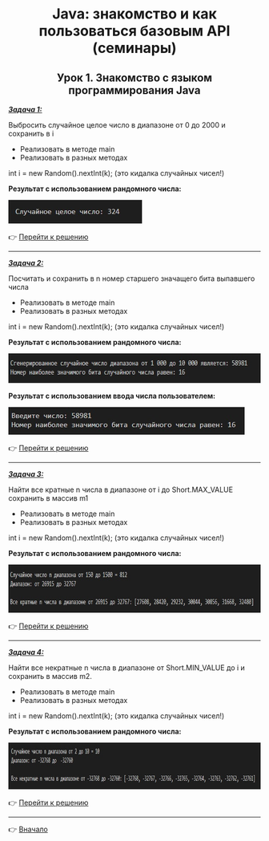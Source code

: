 <a id="return"></a>

<center>

# Java: знакомство и как пользоваться базовым API (семинары)

## Урок 1. Знакомство с языком программирования Java

</center>

<u>***Задача 1:***</u>

Выбросить случайное целое число в диапазоне от 0 до 2000 и сохранить в i

- Реализовать в методе main
- Реализовать в разных методах

int i = new Random().nextInt(k); (это кидалка случайных чисел!)

**Результат с использованием рандомного числа:**

<img src="images\Task_1.jpg" height="47" width="267"/>

:point_right: [Перейти к решению](https://github.com/ANT050/Homework_12.01.2023/blob/main/Task_1.java "Открыть")

---

<u>***Задача 2:***</u>

Посчитать и сохранить в n номер старшего значащего бита выпавшего числа

- Реализовать в методе main
- Реализовать в разных методах

int i = new Random().nextInt(k); (это кидалка случайных чисел!)

**Результат с использованием рандомного числа:**

<img src="images\Task_2(random).jpg" height="59" width="647"/>

**Результат с использованием ввода числа пользователем:**

<img src="images\Task_2(user input).jpg" height="55" width="472"/>

:point_right: [Перейти к решению](https://github.com/ANT050/Homework_12.01.2023/blob/main/Task_2.java "Открыть")

---

<u>***Задача 3:***</u>

Найти все кратные n числа в диапазоне от i до Short.MAX_VALUE сохранить в массив m1

- Реализовать в методе main
- Реализовать в разных методах

int i = new Random().nextInt(k); (это кидалка случайных чисел!)

**Результат с использованием рандомного числа:**

<img src="images\Task_3.jpg" height="96" width="829"/>

:point_right: [Перейти к решению](https://github.com/ANT050/Homework_12.01.2023/blob/main/Task_3.java "Открыть")

---

<u>***Задача 4:***</u>

Найти все некратные n числа в диапазоне от Short.MIN_VALUE до i и сохранить в массив m2.

- Реализовать в методе main
- Реализовать в разных методах

int i = new Random().nextInt(k); (это кидалка случайных чисел!)

**Результат с использованием рандомного числа:**

<img src="images\Task_4.jpg" height="93" width="984"/>

:point_right: [Перейти к решению](https://github.com/ANT050/Homework_12.01.2023/blob/main/Task_4.java "Открыть")

---

:point_right: [Вначало](#return "Вернуться вначало")
